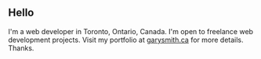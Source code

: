 ## Hello

I'm a web developer in Toronto, Ontario, Canada. I'm open to freelance web development projects. Visit my portfolio at [garysmith.ca](https://www.garysmith.ca) for more details. Thanks.
